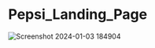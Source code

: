 # Pepsi_Landing_Page


![Screenshot 2024-01-03 184904](https://github.com/naveen2003dev/Pepsi_Landing_Page/assets/74789514/f9a97335-cc32-4caf-8fd3-e9ec8bd454c1)
